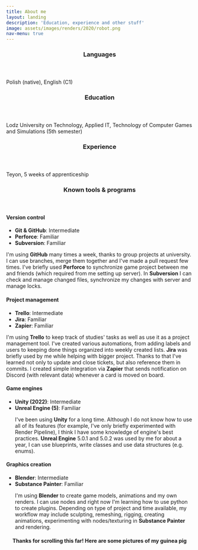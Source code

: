```yaml
---
title: About me
layout: landing
description: 'Education, experience and other stuff'
image: assets/images/renders/2020/robot.png
nav-menu: true
---
```


<!-- Main -->
<div id="main">

<!-- One -->
<section id="one">
<div class="inner">
	<div class="row">
		<div class="4u 12u$(small)">
			<header class="major">
				<h3><a class="icon fa-solid fa-language"></a> Languages</h3>
			</header>
			<p>Polish (native), English (C1)</p>
		</div>
		<div class="4u 12u$(small)">
			<header class="major">
				<h3><a class="icon fa-solid fa-graduation-cap"></a> Education</h3>
			</header>
			<p>Lodz University on Technology, Applied IT, Technology of Computer Games and Simulations (5th semester)</p>
		</div>
		<div class="4u 12u$(small)">
			<header class="major">
				<h3><a class="icon fa-solid fa-flask"></a> Experience</h3>
			</header>
			<p>Teyon, 5 weeks of apprenticeship</p>
		</div>
	</div>
</div>
</section>

<section id="two">
<div class="inner">
	<header class="major">
		<h3>Known tools & programs</h3>
	</header>
	<div class="row">
		<div class="6u 12u$(medium)">
			<h4><a class="icon fa-solid fa-code-fork"></a> Version control</h4>
			<ul class="alt">
				<li><b>Git & GitHub</b>: Intermediate</li>
				<li><b>Perforce</b>: Familiar</li>
				<li><b>Subversion</b>: Familiar</li>
			</ul>
			<p>
				I'm using <b>GitHub</b> many times a week, thanks to group projects
				at university. I can use branches, merge them together and I've 
				made a pull request few times. I've briefly used <b>Perforce</b> to synchronize
				game project between me and friends (which required from me setting 
				up server). In <b>Subversion</b> I can check and manage changed files, 
				synchronize my changes with server and manage locks.
			</p>
		</div>
		<div class="6u 12u$(medium)">
			<h4><a class="icon fa-solid fa-check"></a> Project management</h4>
			<ul class="alt">
				<li><b>Trello</b>: Intermediate</li>
				<li><b>Jira</b>: Familiar</li>
				<li><b>Zapier</b>: Familiar</li>
			</ul>
			<p>
				I'm using <b>Trello</b> to keep track of studies' tasks as well as use it as a 
				project management tool. I've created various automations, from adding labels 
				and users to keeping done things organized into weekly created lists. <b>Jira</b> was 
				briefly used by me while helping with bigger project. Thanks to that I've 
				learned not only to update and close tickets, but also reference them in
				commits. I created simple integration via <b>Zapier</b> that sends notification
				on Discord (with relevant data) whenever a card is moved on board.
			</p>
		</div>
	</div>
	<div class="row">
		<div class="6u 12u$(small)">
			<h4><a class="icon fa-solid fa-gamepad"></a> Game engines</h4>
			<ul class="alt">
				<li><b>Unity (2022)</b>: Intermediate</li>
				<li><b>Unreal Engine (5)</b>: Familiar</li>
				<p>
					I've been using <b>Unity</b> for a long time.
					Although I do not know how to use all of its features
					(for example, I've only briefly experimented with Render
					Pipeline), I think I have some knowledge of engine's best
					practices. <b>Unreal Engine</b> 5.0.1 and 5.0.2 was used by
					me for about a year, I can use blueprints, write classes
					and use data structures (e.g. enums).
				</p>
			</ul>
		</div>
		<div class="6u 12u$(small)">
			<h4><a class="icon fa-solid fa-image"></a> Graphics creation</h4>
			<ul class="alt">
				<li><b>Blender</b>: Intermediate</li>
				<li><b>Substance Painter</b>: Familiar</li>
				<p>
					I'm using <b>Blender</b> to create game models, animations
					and my own renders. I can use nodes and right now I'm learning 
					how to use python to create plugins. Depending on type of project 
					and time available, my workflow may include sculpting, remeshing, 
					rigging, creating animations, experimenting with nodes/texturing 
					in <b>Substance Painter</b> and rendering.
				</p>
			</ul>
		</div>
	</div>
</div>
</section>

<section id="two">
<div class="inner">
	<header>
		<h4>Thanks for scrolling this far! Here are some pictures of my guinea pig</h4>
	</header>
	<div class="row">
		<div class="3u 12u$(medium)">
			<span class="image fit"><img src="{% link assets/images/guineaPig/1.jpg %}" alt="" /></span>
		</div>
		<div class="3u 12u$(medium)">
			<span class="image fit"><img src="{% link assets/images/guineaPig/2.jpg %}" alt="" /></span>
		</div>
		<div class="3u 12u$(medium)">
			<span class="image fit"><img src="{% link assets/images/guineaPig/3.jpg %}" alt="" /></span>
		</div>
		<div class="3u 12u$(medium)">
			<span class="image fit"><img src="{% link assets/images/guineaPig/4.jpg %}" alt="" /></span>
		</div>
	</div>
</div>
</section>

<!-- Two -->
<!-- <section id="two" class="spotlights">
	<section>
		<a href="generic.html" class="image">
			<img src="{% link assets/images/pic08.jpg %}" alt="" data-position="center center" />
		</a>
		<div class="content">
			<div class="inner">
				<header class="major">
					<h3>Orci maecenas</h3>
				</header>
				<p>Nullam et orci eu lorem consequat tincidunt vivamus et sagittis magna sed nunc rhoncus condimentum sem. In efficitur ligula tate urna. Maecenas massa sed magna lacinia magna pellentesque lorem ipsum dolor. Nullam et orci eu lorem consequat tincidunt. Vivamus et sagittis tempus.</p>
				<ul class="actions">
					<li><a href="generic.html" class="button">Learn more</a></li>
				</ul>
			</div>
		</div>
	</section>
	<section>
		<a href="generic.html" class="image">
			<img src="{% link assets/images/pic09.jpg %}" alt="" data-position="top center" />
		</a>
		<div class="content">
			<div class="inner">
				<header class="major">
					<h3>Rhoncus magna</h3>
				</header>
				<p>Nullam et orci eu lorem consequat tincidunt vivamus et sagittis magna sed nunc rhoncus condimentum sem. In efficitur ligula tate urna. Maecenas massa sed magna lacinia magna pellentesque lorem ipsum dolor. Nullam et orci eu lorem consequat tincidunt. Vivamus et sagittis tempus.</p>
				<ul class="actions">
					<li><a href="generic.html" class="button">Learn more</a></li>
				</ul>
			</div>
		</div>
	</section>
	<section>
		<a href="generic.html" class="image">
			<img src="{% link assets/images/pic10.jpg %}" alt="" data-position="25% 25%" />
		</a>
		<div class="content">
			<div class="inner">
				<header class="major">
					<h3>Sed nunc ligula</h3>
				</header>
				<p>Nullam et orci eu lorem consequat tincidunt vivamus et sagittis magna sed nunc rhoncus condimentum sem. In efficitur ligula tate urna. Maecenas massa sed magna lacinia magna pellentesque lorem ipsum dolor. Nullam et orci eu lorem consequat tincidunt. Vivamus et sagittis tempus.</p>
				<ul class="actions">
					<li><a href="generic.html" class="button">Learn more</a></li>
				</ul>
			</div>
		</div>
	</section>
</section> -->

<!-- Three -->
<!-- <section id="three">
	<div class="inner">
		<header class="major">
			<h2>Massa libero</h2>
		</header>
		<p>Nullam et orci eu lorem consequat tincidunt vivamus et sagittis libero. Mauris aliquet magna magna sed nunc rhoncus pharetra. Pellentesque condimentum sem. In efficitur ligula tate urna. Maecenas laoreet massa vel lacinia pellentesque lorem ipsum dolor. Nullam et orci eu lorem consequat tincidunt. Vivamus et sagittis libero. Mauris aliquet magna magna sed nunc rhoncus amet pharetra et feugiat tempus.</p>
		<ul class="actions">
			<li><a href="generic.html" class="button next">Get Started</a></li>
		</ul>
	</div>
</section> -->

</div>
